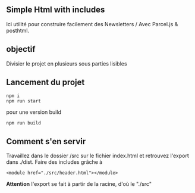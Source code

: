 ## Simple Html with includes

Ici utilité pour construire facilement des Newsletters / 
Avec Parcel.js & posthtml. 

## objectif

Divisier le projet en plusieurs sous parties lisibles

## Lancement du projet

	npm i
	npm run start

pour une version build

	npm run build

## Comment s'en servir 

Travaillez dans le dossier /src sur le fichier index.html et retrouvez l'export dans ./dist. Faire des includes grâche à 
	
	<module href="./src/header.html"></module>
	
**Attention** l'export se fait à partir de la racine, d'où le "./src"
